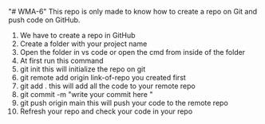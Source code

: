 "# WMA-6" 
This repo is only made to know how to create a repo on Git and push code on GitHub.
1.  We have to create a repo in GitHub
2. Create a folder with your project name
3. Open the folder in vs code or open the cmd from inside of the folder
4. At first run this command
5. git init this will initialize the repo on git
6. git remote add origin link-of-repo   you created first
7. git add . this will add all the code to your remote repo
8. git commit -m "write your commit here "
9. git push origin main   this will push your code to the remote repo
10. Refresh your repo and check your code in your repo
